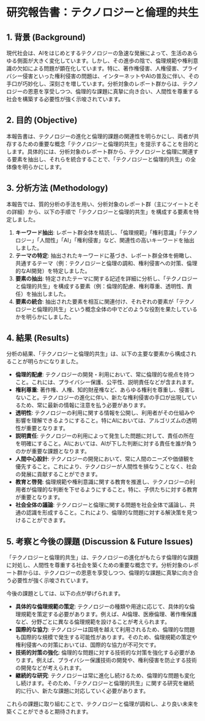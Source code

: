 # 研究報告書：テクノロジーと倫理的共生

## 1. 背景 (Background)
現代社会は、AIをはじめとするテクノロジーの急速な発展によって、生活のあらゆる側面が大きく変化しています。しかし、その進歩の陰で、倫理規範や権利意識の欠如による問題が顕在化しています。特に、著作権侵害、人権侵害、プライバシー侵害といった権利侵害の問題は、インターネットやAIの普及に伴い、その手口が巧妙化し、深刻さを増しています。分析対象のレポート群からは、テクノロジーの恩恵を享受しつつ、倫理的な課題に真摯に向き合い、人間性を尊重する社会を構築する必要性が強く示唆されています。

## 2. 目的 (Objective)
本報告書は、テクノロジーの進化と倫理的課題の関連性を明らかにし、両者が共存するための重要な概念「テクノロジーと倫理的共生」を提示することを目的とします。具体的には、分析対象のレポート群から、テクノロジーと倫理に関連する要素を抽出し、それらを統合することで、「テクノロジーと倫理的共生」の全体像を明らかにします。

## 3. 分析方法 (Methodology)
本報告では、質的分析の手法を用い、分析対象のレポート群（主にツイートとその詳細）から、以下の手順で「テクノロジーと倫理的共生」を構成する要素を特定しました。

1.  **キーワード抽出**: レポート群全体を精読し、「倫理規範」「権利意識」「テクノロジー」「人間性」「AI」「権利侵害」など、関連性の高いキーワードを抽出しました。
2.  **テーマの特定**: 抽出されたキーワードに基づき、レポート群全体を俯瞰し、共通するテーマ（例：テクノロジーと倫理の調和、権利侵害への対策、倫理的なAI開発）を特定しました。
3.  **要素の抽出**: 特定されたテーマに関する記述を詳細に分析し、「テクノロジーと倫理的共生」を構成する要素（例：倫理的配慮、権利尊重、透明性、責任）を抽出しました。
4.  **要素の統合**: 抽出された要素を相互に関連付け、それぞれの要素が「テクノロジーと倫理的共生」という概念全体の中でどのような役割を果たしているかを明らかにしました。

## 4. 結果 (Results)
分析の結果、「テクノロジーと倫理的共生」は、以下の主要な要素から構成されることが明らかになりました。

-   **倫理的配慮**: テクノロジーの開発・利用において、常に倫理的な視点を持つこと。これには、プライバシー保護、公平性、説明責任などが含まれます。
-   **権利尊重**: 著作権、人権、知的財産権など、あらゆる権利を尊重し、侵害しないこと。テクノロジーの進化に伴い、新たな権利侵害の手口が出現しているため、常に最新の情報に注意を払う必要があります。
-   **透明性**: テクノロジーの利用に関する情報を公開し、利用者がその仕組みや影響を理解できるようにすること。特にAIにおいては、アルゴリズムの透明性が重要となります。
-   **説明責任**: テクノロジーの利用によって発生した問題に対して、責任の所在を明確にすること。AIにおいては、AIが下した判断に対する責任を誰が負うのかが重要な課題となります。
-   **人間中心設計**: テクノロジーの開発において、常に人間のニーズや価値観を優先すること。これにより、テクノロジーが人間性を損なうことなく、社会の発展に貢献することができます。
-   **教育と啓発**: 倫理規範や権利意識に関する教育を推進し、テクノロジーの利用者が倫理的な判断を下せるようにすること。特に、子供たちに対する教育が重要となります。
-   **社会全体の議論**: テクノロジーと倫理に関する問題を社会全体で議論し、共通の認識を形成すること。これにより、倫理的な問題に対する解決策を見つけることができます。

## 5. 考察と今後の課題 (Discussion & Future Issues)
「テクノロジーと倫理的共生」は、テクノロジーの進化がもたらす倫理的な課題に対処し、人間性を尊重する社会を築くための重要な概念です。分析対象のレポート群からは、テクノロジーの恩恵を享受しつつ、倫理的な課題に真摯に向き合う必要性が強く示唆されています。

今後の課題としては、以下の点が挙げられます。

*   **具体的な倫理規範の策定**: テクノロジーの種類や用途に応じて、具体的な倫理規範を策定する必要があります。例えば、AI倫理、医療倫理、著作権保護など、分野ごとに異なる倫理規範を設けることが考えられます。
*   **国際的な協力**: テクノロジーは国境を越えて利用されるため、倫理的な問題も国際的な規模で発生する可能性があります。そのため、倫理規範の策定や権利侵害への対策においては、国際的な協力が不可欠です。
*   **技術的対策の強化**: 倫理的な問題に対する技術的な対策を強化する必要があります。例えば、プライバシー保護技術の開発や、権利侵害を防止する技術の開発などが考えられます。
*   **継続的な研究**: テクノロジーは常に進化し続けるため、倫理的な問題も変化し続けます。そのため、「テクノロジーと倫理的共生」に関する研究を継続的に行い、新たな課題に対応していく必要があります。

これらの課題に取り組むことで、テクノロジーと倫理が調和し、より良い未来を築くことができると期待されます。
